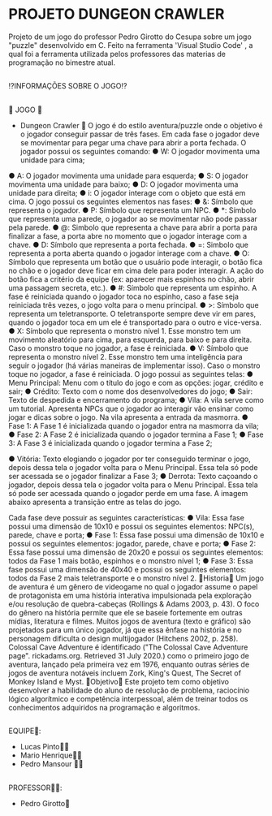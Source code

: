 # PROJETO DUNGEON CRAWLER
Projeto de um jogo do professor Pedro Girotto do Cesupa sobre um jogo "puzzle" desenvolvido em C.
Feito na ferramenta 'Visual Studio Code' , a qual foi a ferramenta utilizada pelos professores das materias de programação no bimestre atual.
##
  ⁉️INFORMAÇÕES SOBRE O JOGO⁉️
##
  👾 JOGO 👾
-  Dungeon Crawler 🐍
O jogo é do estilo aventura/puzzle onde o objetivo é o jogador conseguir passar de
três fases. Em cada fase o jogador deve se movimentar para pegar uma chave para
abrir a porta fechada.
O jogador possui os seguintes comando:
● W: O jogador movimenta uma unidade para cima;

● A: O jogador movimenta uma unidade para esquerda;
● S: O jogador movimenta uma unidade para baixo;
● D: O jogador movimenta uma unidade para direita;
● i: O jogador interage com o objeto que está em cima.
O jogo possui os seguintes elementos nas fases:
● &amp;: Símbolo que representa o jogador.
● P: Símbolo que representa um NPC.
● *: Símbolo que representa uma parede, o jogador ao se movimentar não pode
passar pela parede.
● @: Simbolo que representa a chave para abrir a porta para finalizar a fase, a
porta abre no momento que o jogador interage com a chave.
● D: Símbolo que representa a porta fechada.
● =: Simbolo que representa a porta aberta quando o jogador interage com a
chave.
● O: Símbolo que representa um botão que o usuário pode interagir, o botão
fica no chão e o jogador deve ficar em cima dele para poder interagir. A ação
do botão fica a critério da equipe (ex: aparecer mais espinhos no chão, abrir
uma passagem secreta, etc.).
● #: Símbolo que representa um espinho. A fase é reiniciada quando o jogador
toca no espinho, caso a fase seja reiniciada três vezes, o jogo volta para o
menu principal.
● &gt;: Símbolo que representa um teletransporte. O teletransporte sempre deve
vir em pares, quando o jogador toca em um ele é transportado para o outro e
vice-versa.
● X: Símbolo que representa o monstro nível 1. Esse monstro tem um
movimento aleatório para cima, para esquerda, para baixo e para direita. Caso
o monstro toque no jogador, a fase é reiniciada.
● V: Símbolo que representa o monstro nível 2. Esse monstro tem uma
inteligência para seguir o jogador (há várias maneiras de implementar isso).
Caso o monstro toque no jogador, a fase é reiniciada.
O jogo possui as seguintes telas:
● Menu Principal: Menu com o título do jogo e com as opções: jogar, crédito e
sair;
● Crédito: Texto com o nome dos desenvolvedores do jogo;
● Sair: Texto de despedida e encerramento do programa;
● Vila: A vila serve como um tutorial. Apresenta NPCs que o jogador ao interagir
vão ensinar como jogar e dicas sobre o jogo. Na vila apresenta a entrada da
masmorra.
● Fase 1: A Fase 1 é inicializada quando o jogador entra na masmorra da vila;
● Fase 2: A Fase 2 é inicializada quando o jogador termina a Fase 1;
● Fase 3: A Fase 3 é inicializada quando o jogador termina a Fase 2;

● Vitória: Texto elogiando o jogador por ter conseguido terminar o jogo, depois
dessa tela o jogador volta para o Menu Principal. Essa tela só pode ser
acessada se o jogador finalizar a Fase 3;
● Derrota: Texto caçoando o jogador, depois dessa tela o jogador volta para o
Menu Principal. Essa tela só pode ser acessada quando o jogador perde em
uma fase.
A imagem abaixo apresenta a transição entre as telas do jogo.

Cada fase deve possuir as seguintes características:
● Vila: Essa fase possui uma dimensão de 10x10 e possui os seguintes
elementos: NPC(s), parede, chave e porta;
● Fase 1: Essa fase possui uma dimensão de 10x10 e possui os seguintes
elementos: jogador, parede, chave e porta;
● Fase 2: Essa fase possui uma dimensão de 20x20 e possui os seguintes
elementos: todos da Fase 1 mais botão, espinhos e o monstro nível 1;
● Fase 3: Essa fase possui uma dimensão de 40x40 e possui os seguintes
elementos: todos da Fase 2 mais teletransporte e o monstro nível 2.
  📖Historia📖
Um jogo de aventura é um gênero de videogame no qual o jogador assume o papel
de protagonista em uma história interativa impulsionada pela exploração e/ou
resolução de quebra-cabeças (Rollings &amp; Adams 2003, p. 43). O foco do gênero na
história permite que ele se baseie fortemente em outras mídias, literatura e filmes.
Muitos jogos de aventura (texto e gráfico) são projetados para um único jogador, já
que essa ênfase na história e no personagem dificulta o design multijogador
(Hitchens 2002, p. 258). Colossal Cave Adventure é identificado (&quot;The Colossal Cave
Adventure page&quot;. rickadams.org. Retrieved 31 July 2020.) como o primeiro jogo de
aventura, lançado pela primeira vez em 1976, enquanto outras séries de jogos de
aventura notáveis incluem Zork, King&#39;s Quest, The Secret of Monkey Island e Myst.
  📌Objetivo📌
Este projeto tem como objetivo desenvolver a habilidade do aluno de resolução de
problema, raciocínio lógico algorítmico e competência interpessoal, além de treinar
todos os conhecimentos adquiridos na programação e algoritmos.
##
EQUIPE👬:
- Lucas Pinto🙎‍♂️
- Mario Henrique🙎‍♂️
- Pedro Mansour 🙎‍♂️
##
PROFESSOR🙋‍♂️:
- Pedro Girotto🤵
